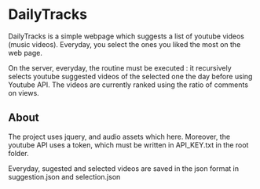 # DailyTracks


DailyTracks is a simple webpage which suggests a list of youtube videos (music videos).
Everyday, you select the ones you liked the most on the web page.

On the server, everyday, the routine must be executed : it recursively selects youtube suggested videos of the selected one the day before using Youtube API.
The videos are currently ranked using the ratio of comments on views.


## About 

The project uses jquery, and audio assets which here.
Moreover, the youtube API uses a token, which must be written in API_KEY.txt in the root folder.

Everyday, sugested and selected videos are saved in the json format in suggestion.json and selection.json
